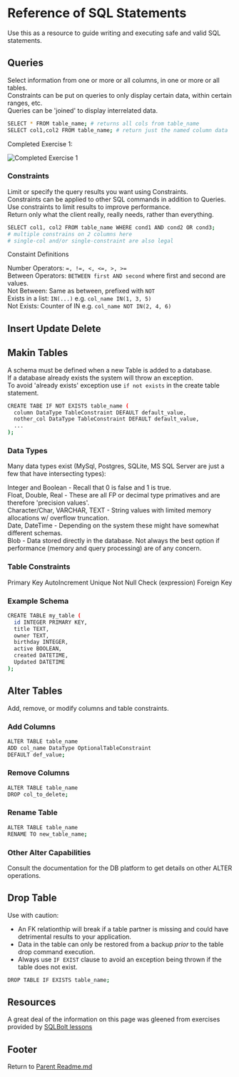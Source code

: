 # Reference of SQL Statements

Use this as a resource to guide writing and executing safe and valid SQL statements.  

## Queries

Select information from one or more or all columns, in one or more or all tables.  
Constraints can be put on queries to only display certain data, within certain ranges, etc.  
Queries can be 'joined' to display interrelated data.  

```sh
SELECT * FROM table_name; # returns all cols from table_name
SELECT col1,col2 FROM table_name; # return just the named column data
```

Completed Exercise 1:  

![Completed Exercise 1](./images/)  

### Constraints

Limit or specify the query results you want using Constraints.  
Constraints can be applied to other SQL commands in addition to Queries.  
Use constraints to limit results to improve performance.  
Return only what the client really, really needs, rather than everything.  

```sh
SELECT col1, col2 FROM table_name WHERE cond1 AND cond2 OR cond3;
# multiple constrains on 2 columns here
# single-col and/or single-constraint are also legal
```

Constaint Definitions

Number Operators: `=, !=, <, <=, >, >=`  
Between Operators: `BETWEEN first AND second` where first and second are values.  
Not Between: Same as between, prefixed with `NOT`  
Exists in a list: `IN(...)` e.g. `col_name IN(1, 3, 5)`  
Not Exists: Counter of IN e.g. `col_name NOT IN(2, 4, 6)`  

## Insert Update Delete

## Makin Tables

A schema must be defined when a new Table is added to a database.  
If a database already exists the system will throw an exception.  
To avoid 'already exists' exception use `if not exists` in the create table statement.  

```sh
CREATE TABE IF NOT EXISTS table_name (
  column DataType TableConstraint DEFAULT default_value,
  nother_col DataType TableConstraint DEFAULT default_value,
  ...
);
```

### Data Types

Many data types exist (MySql, Postgres, SQLite, MS SQL Server are just a few that have intersecting types):

Integer and Boolean - Recall that 0 is false and 1 is true.  
Float, Double, Real - These are all FP or decimal type primatives and are therefore 'precision values'.  
Character/Char, VARCHAR, TEXT - String values with limited memory allocations w/ overflow truncation.  
Date, DateTime - Depending on the system these might have somewhat different schemas.  
Blob - Data stored directly in the database. Not always the best option if performance (memory and query processing) are of any concern.  

### Table Constraints

Primary Key
AutoIncrement
Unique
Not Null
Check (expression)
Foreign Key

### Example Schema

```sh
CREATE TABLE my_table (
  id INTEGER PRIMARY KEY,
  title TEXT,
  owner TEXT,
  birthday INTEGER,
  active BOOLEAN,
  created DATETIME,
  Updated DATETIME
);
```

## Alter Tables

Add, remove, or modify columns and table constraints.  

### Add Columns

```sh
ALTER TABLE table_name
ADD col_name DataType OptionalTableConstraint
DEFAULT def_value;
```

### Remove Columns

```sh
ALTER TABLE table_name 
DROP col_to_delete;
```

### Rename Table

```sh
ALTER TABLE table_name 
RENAME TO new_table_name;
```

### Other Alter Capabilities

Consult the documentation for the DB platform to get details on other ALTER operations.  

## Drop Table

Use with caution:  

- An FK relationthip will break if a table partner is missing and could have detrimental results to your application.  
- Data in the table can only be restored from a backup *prior* to the table drop command execution.  
- Always use `IF EXIST` clause to avoid an exception being thrown if the table does not exist.  

```sh
DROP TABLE IF EXISTS table_name;
```

## Resources

A great deal of the information on this page was gleened from exercises provided by [SQLBolt lessons](https://www.sqlbolt.com)  

## Footer

Return to [Parent Readme.md](../README.html)  
